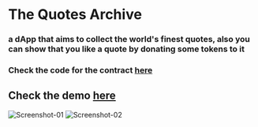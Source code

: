 # The Quotes Archive

### a dApp that aims to collect the world's finest quotes, also you can show that you like a quote by donating some tokens to it
### Check the code for the contract [here](https://github.com/omarr45/near-101-contract)

## Check the demo [here](https://omarr45.github.io/quotes-archive/)

![Screenshot-01](https://user-images.githubusercontent.com/58887202/182913382-72c518f5-f1c1-493e-8496-50c863046b5f.png)
![Screenshot-02](https://user-images.githubusercontent.com/58887202/182912752-f4c55a1c-1acc-429b-84ca-e6ea8218b4fd.png)
